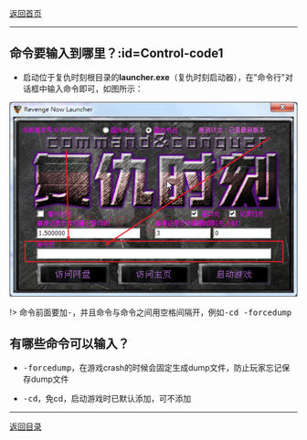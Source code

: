 [返回首页](/index.md)

***

## 命令要输入到哪里？:id=Control-code1

- 启动位于复仇时刻根目录的**launcher.exe**（复仇时刻启动器），在"命令行"对话框中输入命令即可，如图所示：  

![a](../img/control-code.png)

!> 命令前面要加<kbd>-</kbd>，并且命令与命令之间用空格间隔开，例如<kbd>-cd -forcedump</kbd>


## 有哪些命令可以输入？

- <kbd>-forcedump</kbd>，在游戏crash的时候会固定生成dump文件，防止玩家忘记保存dump文件  

- <kbd>-cd</kbd>，免cd，启动游戏时已默认添加，可不添加  







***
[返回目录](/QuestionNAnswer/index.md#gaming-problem)